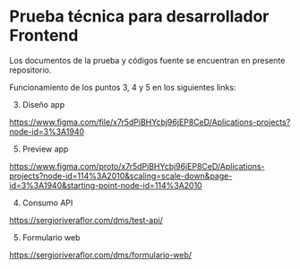 # Prueba técnica para desarrollador Frontend

Los documentos de la prueba y códigos fuente se encuentran en presente repositorio.

Funcionamiento de los puntos 3, 4 y 5 en los siguientes links:

3. Diseño app

https://www.figma.com/file/x7r5dPiBHYcbj96jEP8CeD/Aplications-projects?node-id=3%3A1940

5. Preview app

https://www.figma.com/proto/x7r5dPiBHYcbj96jEP8CeD/Aplications-projects?node-id=114%3A2010&scaling=scale-down&page-id=3%3A1940&starting-point-node-id=114%3A2010

4. Consumo API

https://sergioriveraflor.com/dms/test-api/

5. Formulario web

https://sergioriveraflor.com/dms/formulario-web/
 
